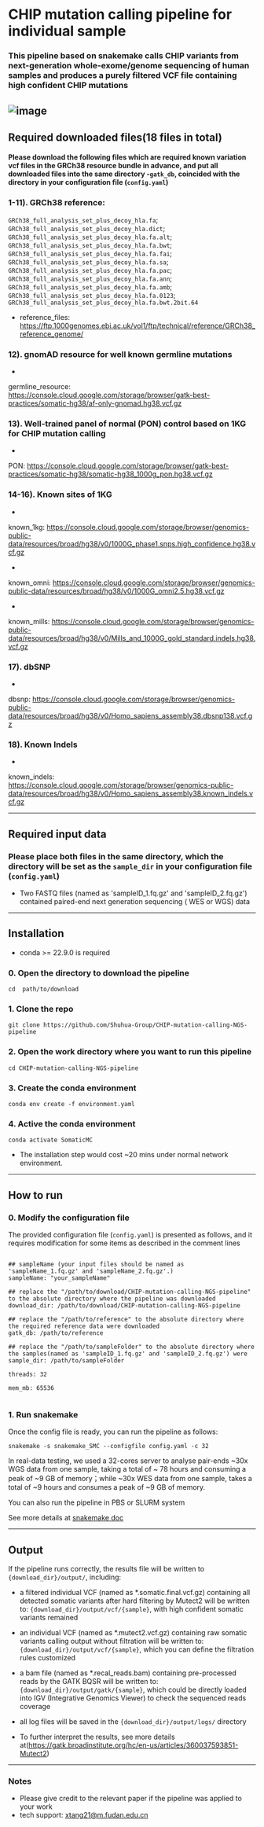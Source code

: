 # CHIP mutation calling pipeline for individual sample #

### This pipeline based on snakemake calls CHIP variants from next-generation whole-exome/genome sequencing of human samples and produces a purely filtered VCF file containing high confident CHIP mutations

![image](https://github.com/MorganHis/Somatic-mutation-calling-test-pipeline/assets/84215074/b490c5fb-6e51-4f0d-b129-f2a24c649a33)
-----------------------------------

## Required downloaded files(18 files in total)

#### Please download the following files which are required known variation vcf files in the GRCh38 resource bundle in advance, and put all downloaded files into the same directory -`` gatk_db ``, coincided with the directory in your configuration file (`` config.yaml ``)

### 1-11). GRCh38 reference:

``GRCh38_full_analysis_set_plus_decoy_hla.fa``;
``GRCh38_full_analysis_set_plus_decoy_hla.dict``;
``GRCh38_full_analysis_set_plus_decoy_hla.fa.alt``;
``GRCh38_full_analysis_set_plus_decoy_hla.fa.bwt``;
``GRCh38_full_analysis_set_plus_decoy_hla.fa.fai``;
``GRCh38_full_analysis_set_plus_decoy_hla.fa.sa``;
``GRCh38_full_analysis_set_plus_decoy_hla.fa.pac``;
``GRCh38_full_analysis_set_plus_decoy_hla.fa.ann``;
``GRCh38_full_analysis_set_plus_decoy_hla.fa.amb``;
``GRCh38_full_analysis_set_plus_decoy_hla.fa.0123``;
``GRCh38_full_analysis_set_plus_decoy_hla.fa.bwt.2bit.64``

* reference_files: https://ftp.1000genomes.ebi.ac.uk/vol1/ftp/technical/reference/GRCh38_reference_genome/

### 12). gnomAD resource for well known germline mutations

*

germline_resource: https://console.cloud.google.com/storage/browser/gatk-best-practices/somatic-hg38/af-only-gnomad.hg38.vcf.gz

### 13). Well-trained panel of normal (PON) control based on 1KG for CHIP mutation calling

*

PON: https://console.cloud.google.com/storage/browser/gatk-best-practices/somatic-hg38/somatic-hg38_1000g_pon.hg38.vcf.gz

### 14-16). Known sites of 1KG

*

known_1kg: https://console.cloud.google.com/storage/browser/genomics-public-data/resources/broad/hg38/v0/1000G_phase1.snps.high_confidence.hg38.vcf.gz

*

known_omni: https://console.cloud.google.com/storage/browser/genomics-public-data/resources/broad/hg38/v0/1000G_omni2.5.hg38.vcf.gz

*

known_mills: https://console.cloud.google.com/storage/browser/genomics-public-data/resources/broad/hg38/v0/Mills_and_1000G_gold_standard.indels.hg38.vcf.gz

### 17). dbSNP

*

dbsnp: https://console.cloud.google.com/storage/browser/genomics-public-data/resources/broad/hg38/v0/Homo_sapiens_assembly38.dbsnp138.vcf.gz

### 18). Known Indels

*

known_indels: https://console.cloud.google.com/storage/browser/genomics-public-data/resources/broad/hg38/v0/Homo_sapiens_assembly38.known_indels.vcf.gz

-----------------------------------

## Required input data

### Please place both files in the same directory, which the directory will be set as the `` sample_dir `` in your configuration file (`` config.yaml ``)

* Two FASTQ files (named as 'sampleID_1.fq.gz' and 'sampleID_2.fq.gz') contained paired-end next generation sequencing (
  WES or WGS) data

-----------------------------------

## Installation

* conda >= 22.9.0 is required

### 0. Open the directory to download the pipeline

```
cd  path/to/download
```

### 1. Clone the repo

```
git clone https://github.com/Shuhua-Group/CHIP-mutation-calling-NGS-pipeline
```

### 2. Open the work directory where you want to run this pipeline

```
cd CHIP-mutation-calling-NGS-pipeline
```

### 3. Create the conda environment

```
conda env create -f environment.yaml
```

### 4. Active the conda environment

```
conda activate SomaticMC
```
* The installation step would cost ~20 mins under normal network environment.
-----------------------------------

## How to run

### 0. Modify the configuration file

The provided configuration file (`` config.yaml ``) is presented as follows, and it requires modification for some
  items as described in the comment lines

```

## sampleName (your input files should be named as 'sampleName_1.fq.gz' and 'sampleName_2.fq.gz'.)
sampleName: "your_sampleName"

## replace the "/path/to/download/CHIP-mutation-calling-NGS-pipeline" to the absolute directory where the pipeline was downloaded
download_dir: /path/to/download/CHIP-mutation-calling-NGS-pipeline

## replace the "/path/to/reference" to the absolute directory where the required reference data were downloaded
gatk_db: /path/to/reference

## replace the "/path/to/sampleFolder" to the absolute directory where the samples(named as 'sampleID_1.fq.gz' and 'sampleID_2.fq.gz') were
sample_dir: /path/to/sampleFolder

threads: 32

mem_mb: 65536


```

### 1. Run snakemake

Once the config file is ready, you can run the pipeline as follows:

```
snakemake -s snakemake_SMC --configfile config.yaml -c 32

``` 

In real-data testing, we used a 32-cores server to analyse pair-ends ~30x WGS data from one sample, taking a total of ~
78 hours and consuming a peak of ~9 GB of memory；while ~30x WES data from one sample, takes a total of ~9 hours and
consumes a peak of ~9 GB of memory.

You can also run the pipeline in PBS or SLURM system

See more details at [snakemake doc](https://snakemake.readthedocs.io/en/stable/executing/cli.html)

-----------------------------------

## Output

If the pipeline runs correctly, the results file will be written to `{download_dir}/output/`, including:

* a filtered individual VCF (named as *.somatic.final.vcf.gz) containing all detected somatic variants after hard
  filtering by Mutect2 will be written to: `` {download_dir}/output/vcf/{sample} ``, with high confident somatic
  variants remained

* an individual VCF (named as *.mutect2.vcf.gz) containing raw somatic variants calling output without filtration will
  be written to: `` {download_dir}/output/vcf/{sample} ``, which you can define the filtration rules customized

* a bam file (named as *.recal_reads.bam) containing pre-processed reads by the GATK BQSR will be written
  to: `` {download_dir}/output/gatk/{sample} ``, which could be directly loaded into IGV (Integrative Genomics Viewer)
  to check the sequenced reads coverage

* all log files will be saved in the `` {download_dir}/output/logs/ `` directory


* To further interpret the results, see more details
  at(https://gatk.broadinstitute.org/hc/en-us/articles/360037593851-Mutect2)

-----------------------------------

### Notes

* Please give credit to the relevant paper if the pipeline was applied to your work
* tech support: xtang21@m.fudan.edu.cn
